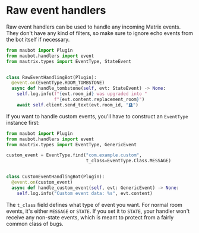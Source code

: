 # Raw event handlers

Raw event handlers can be used to handle any incoming Matrix events. They don't
have any kind of filters, so make sure to ignore echo events from the bot itself
if necessary.

```python
from maubot import Plugin
from maubot.handlers import event
from mautrix.types import EventType, StateEvent


class RawEventHandlingBot(Plugin):
  @event.on(EventType.ROOM_TOMBSTONE)
  async def handle_tombstone(self, evt: StateEvent) -> None:
    self.log.info(f"{evt.room_id} was upgraded into "
                  f"{evt.content.replacement_room}")
    await self.client.send_text(evt.room_id, "🪦")
```

If you want to handle custom events, you'll have to construct an `EventType`
instance first:

```python
from maubot import Plugin
from maubot.handlers import event
from mautrix.types import EventType, GenericEvent

custom_event = EventType.find("com.example.custom",
                              t_class=EventType.Class.MESSAGE)


class CustomEventHandlingBot(Plugin):
  @event.on(custom_event)
  async def handle_custom_event(self, evt: GenericEvent) -> None:
    self.log.info("Custom event data: %s", evt.content)
```

The `t_class` field defines what type of event you want. For normal room events,
it's either `MESSAGE` or `STATE`. If you set it to `STATE`, your handler won't
receive any non-state events, which is meant to protect from a fairly common
class of bugs.
